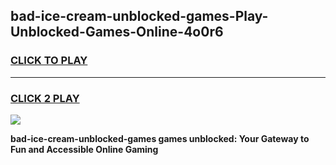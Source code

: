 
## bad-ice-cream-unblocked-games-Play-Unblocked-Games-Online-4o0r6
<h3>
<a href="https://premium76.site?title=bad-ice-cream-unblocked-games&ref=25A">CLICK TO PLAY</a></h3>
<hr>

<h3>
<a href="https://premium76.site?title=bad-ice-cream-unblocked-games&ref=25A">CLICK 2 PLAY</a>
  
</h3>

<a href="https://premium76.site?title=bad-ice-cream-unblocked-games&ref=25A"><img src="https://clearcache.store/games.png"></a>


**bad-ice-cream-unblocked-games games unblocked: Your Gateway to Fun and Accessible Online Gaming**
